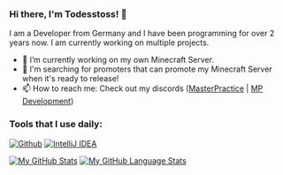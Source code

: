 ### Hi there, I'm Todesstoss! 👋
I am a Developer from Germany and I have been programming for over 2 years now. I am currently working on multiple projects.
- 🔭 I’m currently working on my own Minecraft Server.
- 🤔 I'm searching for promoters that can promote my Minecraft Server when it's ready to release!
- 📫 How to reach me: Check out my discords ([MasterPractice](https://discord.io/masterpractice) | [MP Development](https://discord.io/mpdev))

### Tools that I use daily:
[![Github](https://camo.githubusercontent.com/b10e5b3b0674628575673e8ec74e433b15149836860d7b318e973aeb56c1a01b/68747470733a2f2f696d672e736869656c64732e696f2f7374617469632f76313f6c6162656c3d266d6573736167653d47697448756226636f6c6f723d313831373137266c6f676f3d676974687562266c6f676f436f6c6f723d7768697465)](https://github.com/TDSTOS)
[![IntelliJ IDEA](https://img.shields.io/badge/-IntelliJ%20IDEA-blue)](https://www.jetbrains.com/de-de/idea/)

[![My GitHub Stats](https://github-readme-stats.vercel.app/api/?username=TDSTOS&count_private=true&theme=radical&showicons=true)]()
[![My GitHub Language Stats](https://github-readme-stats.vercel.app/api/top-langs/?username=TDSTOS&langs_count=5&theme=radical)]()

<!--
**TDSTOS/TDSTOS** is a ✨ _special_ ✨ repository because its `README.md` (this file) appears on your GitHub profile.

Here are some ideas to get you started:

- 🔭 I’m currently working on ...
- 🌱 I’m currently learning ...
- 👯 I’m looking to collaborate on ...
- 🤔 I’m looking for help with ...
- 💬 Ask me about ...
- 📫 How to reach me: ...
- 😄 Pronouns: ...
- ⚡ Fun fact: ...
-->
